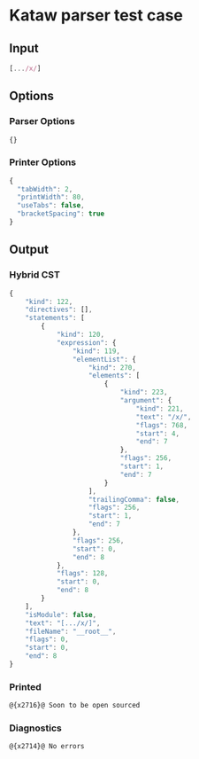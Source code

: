 # Kataw parser test case

## Input

`````js
[.../x/]
`````

## Options

### Parser Options

`````js
{}
`````

### Printer Options

`````js
{
  "tabWidth": 2,
  "printWidth": 80,
  "useTabs": false,
  "bracketSpacing": true
}
`````

## Output

### Hybrid CST

```javascript
{
    "kind": 122,
    "directives": [],
    "statements": [
        {
            "kind": 120,
            "expression": {
                "kind": 119,
                "elementList": {
                    "kind": 270,
                    "elements": [
                        {
                            "kind": 223,
                            "argument": {
                                "kind": 221,
                                "text": "/x/",
                                "flags": 768,
                                "start": 4,
                                "end": 7
                            },
                            "flags": 256,
                            "start": 1,
                            "end": 7
                        }
                    ],
                    "trailingComma": false,
                    "flags": 256,
                    "start": 1,
                    "end": 7
                },
                "flags": 256,
                "start": 0,
                "end": 8
            },
            "flags": 128,
            "start": 0,
            "end": 8
        }
    ],
    "isModule": false,
    "text": "[.../x/]",
    "fileName": "__root__",
    "flags": 0,
    "start": 0,
    "end": 8
}
```

### Printed

```javascript
@{x2716}@ Soon to be open sourced
```

### Diagnostics

```javascript
@{x2714}@ No errors
```

